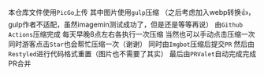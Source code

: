 本仓库文件使用`PicGo`上传
  其中图片使用`gulp`压缩
    （之后考虑加入webp转换👍，gulp作者不适配，虽然imagemin测试成功了，但是还是等等再说）
由`Github Actions`压缩完成
  每天早晚8点左右各执行一次压缩
    当然也可以手动点击压缩一次
      同时游客点击`Star`也会帮忙压缩一次（谢谢）
同时由`Imgbot`压缩后提交`PR`
  然后由`Restyled`进行代码格式重置（图片也不需要了其实）
    最后由`PRValet`自动完成完成PR合并
